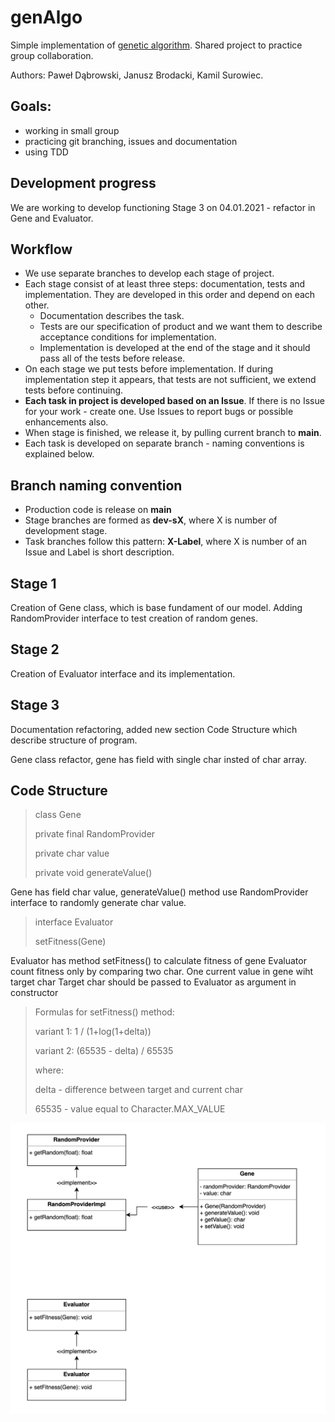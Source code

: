 # genAlgo

<p>Simple implementation of <a href="https://pl.wikipedia.org/wiki/Algorytm_genetyczny" target="_blank">genetic algorithm</a>. Shared project to practice group collaboration.</p>
<p>Authors: Paweł Dąbrowski, Janusz Brodacki, Kamil Surowiec.</p>

## Goals:
<ul><li>working in small group</li>
<li>practicing git branching, issues and documentation</li>
<li>using TDD</li></ul>

## Development progress
<p>We are working to develop functioning Stage 3 on 04.01.2021 - refactor in Gene and Evaluator.</p>

## Workflow
- We use separate branches to develop each stage of project.
- Each stage consist of at least three steps: documentation, tests and implementation. They are developed in this order and depend on each other.
    - Documentation describes the task.
    - Tests are our specification of product and we want them to describe acceptance conditions for implementation.
    - Implementation is developed at the end of the stage and it should pass all of the tests before release.
- On each stage we put tests before implementation. If during implementation step it appears, that tests are not sufficient, we extend tests before continuing.
- <b>Each task in project is developed based on an Issue</b>. If there is no Issue for your work - create one. Use Issues to report bugs or possible enhancements also.
- When stage is finished, we release it, by pulling current branch to <b>main</b>.
- Each task is developed on separate branch - naming conventions is explained below.

## Branch naming convention
- Production code is release on <b>main</b>
- Stage branches are formed as <b>dev-sX</b>, where X is number of development stage.
- Task branches follow this pattern: <b>X-Label</b>, where X is number of an Issue and Label is short description.

## Stage 1
<p>Creation of Gene class, which is base fundament of our model. Adding RandomProvider interface to test creation of random genes.</p>

## Stage 2
<p>Creation of Evaluator interface and its implementation. </p>

## Stage 3
<p>Documentation refactoring, added new section Code Structure which describe structure of program.</p>
<p>Gene class refactor, gene has field with single char insted of char array.</p>


## Code Structure

> class Gene
> 
> private final RandomProvider
>
> private char value
>
> private void generateValue()

Gene has field char value, generateValue() method use RandomProvider interface to randomly generate char value.

> interface Evaluator
>
> setFitness(Gene)

Evaluator has method setFitness() to calculate fitness of gene
Evaluator count fitness only by comparing two char. One current value in gene wiht target char
Target char should be passed to Evaluator as argument in constructor

> Formulas for setFitness() method:
>
> variant 1:  1 / (1+log(1+delta))
>
> variant 2: (65535 - delta) / 65535
>
> where:
>
> delta - difference between target and current char
>
> 65535 - value equal to Character.MAX_VALUE

![Code structure](images/genAlgo-stage3.png)



